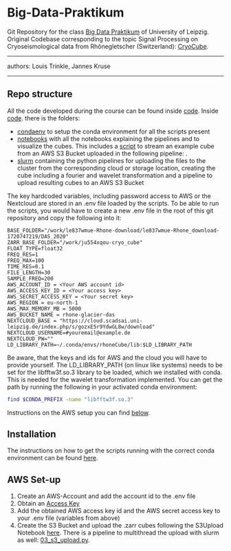 # Big-Data-Praktikum

Git Repository for the class [Big Data Praktikum](https://git.informatik.uni-leipzig.de/dbs/big-data-praktikum/-/tree/master) of University of Leipzig. Original Codebase corresponding to the topic Signal Processing on Cryoseismological data from Rhônegletscher (Switzerland): [CryoCube](https://github.com/JosepinaU/CryoCube).

---
authors: Louis Trinkle, Jannes Kruse

---
    
## Repo structure
All the code developed during the course can be found inside [code](./code/).
Inside [code](./code/). there is the folders:

- [condaenv](./code/condaenv/) to setup the conda environment for all the scripts present
- [notebooks](./code/notebooks) with all the notebooks explaining the pipelines and to visualize the cubes. This includes a [script](./code/notebooks/AWS_streaming.ipynb) to stream an example cube from an AWS S3 Bucket uploaded in the following pipeline: .
- [slurm](./code/slurm/) containing the python pipelines for uploading the files to the cluster from the corresponding cloud or storage location, creating the cube including a fourier and wavelet transformation and a pipeline to upload resulting cubes to an AWS S3 Bucket

The key hardcoded variables, including password access to AWS or the Nextcloud are stored in an .env file loaded by the scripts. To be able to run the scripts, you would have to create a new .env file in the root of this git repository and copy the following into it:

```
BASE_FOLDER="/work/le837wmue-Rhone-download/le837wmue-Rhone_download-1720747219/DAS_2020"
ZARR_BASE_FOLDER="/work/ju554xqou-cryo_cube"
FLOAT_TYPE=float32
FREQ_RES=1
FREQ_MAX=100
TIME_RES=0.1
FILE_LENGTH=30
SAMPLE_FREQ=200
AWS_ACCOUNT_ID = <Your AWS account id>
AWS_ACCESS_KEY_ID = <Your access key>
AWS_SECRET_ACCESS_KEY = <Your secret key>
AWS_REGION = eu-north-1
AWS_MAX_MEMORY_MB = 5000
AWS_BUCKET_NAME = rhone-glacier-das
NEXTCLOUD_BASE = "https://cloud.scadsai.uni-leipzig.de/index.php/s/gozxE5r9YdwGL8w/download"
NEXTCLOUD_USERNAME=#youremail@example.de
NEXTCLOUD_PW=""
LD_LIBRARY_PATH=~/.conda/envs/rhoneCube/lib:$LD_LIBRARY_PATH
```

Be aware, that the keys and ids for AWS and the cloud you will have to provide yourself.
The LD_LIBRARY_PATH (on linux like systems) needs to be set  for the libfftw3f.so.3 library to be loaded, which we installed with conda. This is needed for the wavelet transformation implemented.
You can get the path by running the following in your activated conda environment:
```bash
find $CONDA_PREFIX -name "libfftw3f.so.3"
```

Instructions on the AWS setup you can find [below](#aws-set-up).


## Installation
The instructions on how to get the scripts running with the correct conda environment can be found [here](./code/condaenv).

## AWS Set-up

1. Create an AWS-Account and add the account id to the .env file
2. Obtain an [Access Key](https://us-east-1.console.aws.amazon.com/iam/home#/security_credentials/access-key-wizard) 
3. Add the obtained AWS access key id and the AWS secret access key to your .env file (variables from above)
4. Create the S3 Bucket and upload the .zarr cubes following the S3Upload Notebook [here](./code/notebooks/S3Upload.ipynb).
There is a pipeline to multithread the upload with slurm as well:  [03_s3_upload.py](./code/slurm/03_s3_upload.py).

